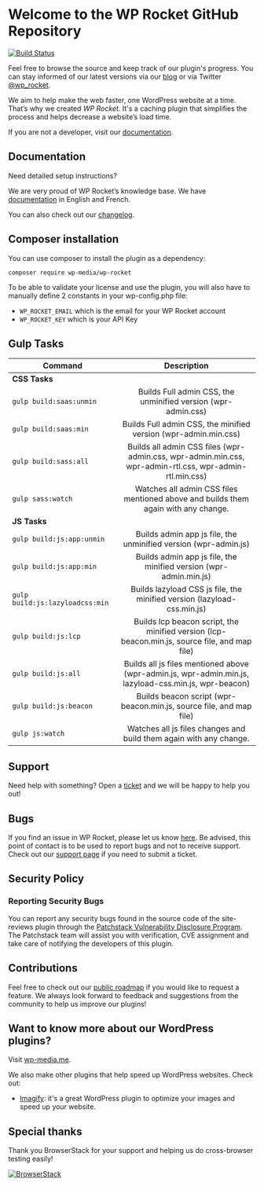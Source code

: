 # Welcome to the WP Rocket GitHub Repository

[![Build Status](https://travis-ci.com/wp-media/wp-rocket.svg?branch=master)](https://travis-ci.com/wp-media/wp-rocket)

Feel free to browse the source and keep track of our plugin's progress. You can stay informed of our latest versions via our [blog](https://wp-rocket.me/blog/?utm_source=github&utm_medium=wp_rocket_profile) or via Twitter [@wp_rocket](https://twitter.com/wp_rocket).

We aim to help make the web faster, one WordPress website at a time. That’s why we created *WP Rocket*. It's a caching plugin that simplifies the process and helps decrease a website’s load time.

If you are not a developer, visit our [documentation](http://docs.wp-rocket.me/?utm_source=github&utm_medium=wp_rocket_profile).

## Documentation

Need detailed setup instructions?

We are very proud of WP Rocket’s knowledge base.
We have [documentation](http://docs.wp-rocket.me/?utm_source=github&utm_medium=wp_rocket_profile) in English and French.

You can also check out our [changelog](https://wp-rocket.me/changelog/?utm_source=github&utm_medium=wp_rocket_profile).

## Composer installation

You can use composer to install the plugin as a dependency:

```
composer require wp-media/wp-rocket
```

To be able to validate your license and use the plugin, you will also have to manually define 2 constants in your wp-config.php file:

- `WP_ROCKET_EMAIL` which is the email for your WP Rocket account
- `WP_ROCKET_KEY` which is your API Key

## Gulp Tasks

| Command                         |                                               Description                                               |
|---------------------------------|:-------------------------------------------------------------------------------------------------------:|
| **CSS Tasks**                   |                                                                                                         |
| `gulp build:saas:unmin`         |                      Builds Full admin CSS, the unminified version (wpr-admin.css)                      |
| `gulp build:saas:min`           |                     Builds Full admin CSS, the minified version (wpr-admin.min.css)                     |
| `gulp build:sass:all`           | Builds all admin CSS files (wpr-admin.css, wpr-admin.min.css, wpr-admin-rtl.css, wpr-admin-rtl.min.css) |
| `gulp sass:watch`               |           Watches all admin CSS files mentioned above and builds them again with any change.            |
| **JS Tasks**                    |                                                                                                         |
| `gulp build:js:app:unmin`       |                     Builds admin app js file, the unminified version (wpr-admin.js)                     |
| `gulp build:js:app:min`         |                    Builds admin app js file, the minified version (wpr-admin.min.js)                    |
| `gulp build:js:lazyloadcss:min` |                 Builds lazyload CSS js file, the minified version (lazyload-css.min.js)                 |
| `gulp build:js:lcp`             |      Builds lcp beacon script, the minified version (lcp-beacon.min.js, source file, and map file)      |
| `gulp build:js:all`             |  Builds all js files mentioned above (wpr-admin.js, wpr-admin.min.js, lazyload-css.min.js, wpr-beacon)  |
| `gulp build:js:beacon`          |                   Builds beacon script (wpr-beacon.min.js, source file, and map file)                   |
| `gulp js:watch`                 |                   Watches all js files changes and build them again with any change.                    |


## Support

Need help with something? Open a [ticket](https://wp-rocket.me/support/?utm_source=github&utm_medium=wp_rocket_profile) and we will be happy to help you out!

## Bugs

If you find an issue in WP Rocket, please let us know [here](https://github.com/wp-media/wp-rocket/issues).
Be advised, this point of contact is to be used to report bugs and not to receive support. 
Check out our [support page](https://wp-rocket.me/support/?utm_source=github&utm_medium=wp_rocket_profile) if you need to submit a ticket. 

## Security Policy  
  
### Reporting Security Bugs  
  
You can report any security bugs found in the source code of the site-reviews plugin through the [Patchstack Vulnerability Disclosure Program](https://patchstack.com/database/vdp/wp-rocket). The Patchstack team will assist you with verification, CVE assignment and take care of notifying the developers of this plugin.

## Contributions

Feel free to check out our [public roadmap](https://trello.com/b/CrUcz6Jy/wp-rocket-roadmap) if you would like to request a feature. We always look forward to feedback and suggestions from the community to help us improve our plugins!

## Want to know more about our WordPress plugins? 

Visit [wp-media.me](https://wp-media.me/?utm_source=github&utm_medium=wp_rocket_profile). 

We also make other plugins that help speed up WordPress websites. Check out:

* [Imagify](https://imagify.io): it's a great WordPress plugin to optimize your images and speed up your website.

## Special thanks

Thank you BrowserStack for your support and helping us do cross-browser testing easily!

[![BrowserStack](https://raw.githubusercontent.com/wp-media/wp-rocket/trunk/bin/browserstack.png)](https://browserstack.com)
